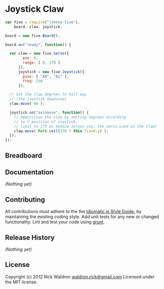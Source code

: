 # Joystick Claw

```javascript
var five = require("johnny-five"),
    board, claw, joystick;

board = new five.Board();

board.on("ready", function() {

  var claw = new five.Servo({
        pin: 9,
        range: [ 0, 170 ]
      }),
      joystick = new five.Joystick({
        pins: [ "A0", "A1" ],
        freq: 250
      });

  // Set the claw degrees to half way
  // (the joystick deadzone)
  claw.move( 90 );

  joystick.on("axismove", function() {
    // Open/close the claw by setting degrees according
    // to Y position of joystick.
    // limit to 170 on medium servos (ei. the servo used on the claw)
    claw.move( Math.ceil(170 * this.fixed.y) );
  });
});

```

## Breadboard




## Documentation

_(Nothing yet)_









## Contributing
All contributions must adhere to the the [Idiomatic.js Style Guide](https://github.com/rwldrn/idiomatic.js),
by maintaining the existing coding style. Add unit tests for any new or changed functionality. Lint and test your code using [grunt](https://github.com/cowboy/grunt).

## Release History
_(Nothing yet)_

## License
Copyright (c) 2012 Rick Waldron <waldron.rick@gmail.com>
Licensed under the MIT license.
